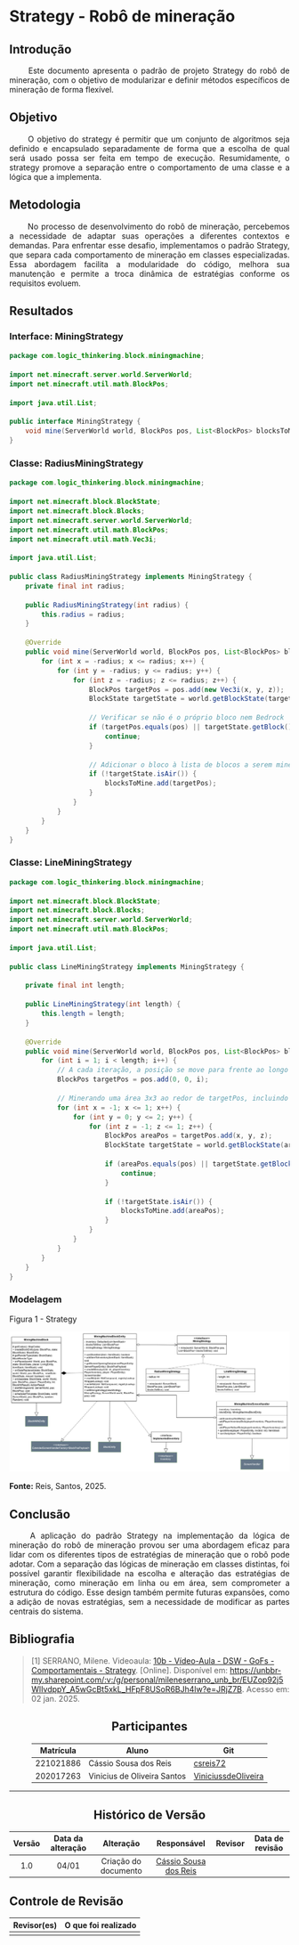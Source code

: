 # Strategy - Robô de mineração

## Introdução
<div align="justify">&emsp;&emsp;
Este documento apresenta o padrão de projeto Strategy do robô de mineração, com o objetivo de modularizar e definir métodos específicos de mineração de forma flexível.
</div>

## Objetivo
<div align="justify">&emsp;&emsp;
O objetivo do strategy é permitir que um conjunto de algoritmos seja definido e encapsulado separadamente de forma que a escolha de qual será usado possa ser feita em tempo de execução. Resumidamente, o strategy promove a separação entre o comportamento de uma classe e a lógica que a implementa.
</div>

## Metodologia
<div align="justify">&emsp;&emsp;
No processo de desenvolvimento do robô de mineração, percebemos a necessidade de adaptar suas operações a diferentes contextos e demandas. Para enfrentar esse desafio, implementamos o padrão Strategy, que separa cada comportamento de mineração em classes especializadas. Essa abordagem facilita a modularidade do código, melhora sua manutenção e permite a troca dinâmica de estratégias conforme os requisitos evoluem.
</div>

## Resultados

<!--
- **Apresente o produto final, como o diagrama ou solução desenvolvida.**
- **Desenvolva ao menos um parágrafo referenciando a figura**
- **Adicione "Figura 1 - Título da Figura/Quadro/Tabela" acima e "Fonte: " abaixo dela**
- Destaque os pontos principais ou insights obtidos durante o processo.
- **APRESENTE AS VERSÕES DO DIAGRAMA!! Podem usar o formato abaixo para poluir menos a página**
-->

### Interface: MiningStrategy

```java
package com.logic_thinkering.block.miningmachine;

import net.minecraft.server.world.ServerWorld;
import net.minecraft.util.math.BlockPos;

import java.util.List;

public interface MiningStrategy {
    void mine(ServerWorld world, BlockPos pos, List<BlockPos> blocksToMine);
}
```

### Classe: RadiusMiningStrategy

```java
package com.logic_thinkering.block.miningmachine;

import net.minecraft.block.BlockState;
import net.minecraft.block.Blocks;
import net.minecraft.server.world.ServerWorld;
import net.minecraft.util.math.BlockPos;
import net.minecraft.util.math.Vec3i;

import java.util.List;

public class RadiusMiningStrategy implements MiningStrategy {
    private final int radius;

    public RadiusMiningStrategy(int radius) {
        this.radius = radius;
    }

    @Override
    public void mine(ServerWorld world, BlockPos pos, List<BlockPos> blocksToMine) {
        for (int x = -radius; x <= radius; x++) {
            for (int y = -radius; y <= radius; y++) {
                for (int z = -radius; z <= radius; z++) {
                    BlockPos targetPos = pos.add(new Vec3i(x, y, z));
                    BlockState targetState = world.getBlockState(targetPos);

                    // Verificar se não é o próprio bloco nem Bedrock
                    if (targetPos.equals(pos) || targetState.getBlock() == Blocks.BEDROCK) {
                        continue;
                    }

                    // Adicionar o bloco à lista de blocos a serem minerados
                    if (!targetState.isAir()) {
                        blocksToMine.add(targetPos);
                    }
                }
            }
        }
    }
}
```

### Classe: LineMiningStrategy

```java
package com.logic_thinkering.block.miningmachine;

import net.minecraft.block.BlockState;
import net.minecraft.block.Blocks;
import net.minecraft.server.world.ServerWorld;
import net.minecraft.util.math.BlockPos;

import java.util.List;

public class LineMiningStrategy implements MiningStrategy {

    private final int length;

    public LineMiningStrategy(int length) {
        this.length = length;
    }

    @Override
    public void mine(ServerWorld world, BlockPos pos, List<BlockPos> blocksToMine) {
        for (int i = 1; i < length; i++) {
            // A cada iteração, a posição se move para frente ao longo do eixo X
            BlockPos targetPos = pos.add(0, 0, i);

            // Minerando uma área 3x3 ao redor de targetPos, incluindo o eixo Y
            for (int x = -1; x <= 1; x++) {
                for (int y = 0; y <= 2; y++) {
                    for (int z = -1; z <= 1; z++) {
                        BlockPos areaPos = targetPos.add(x, y, z);
                        BlockState targetState = world.getBlockState(areaPos);

                        if (areaPos.equals(pos) || targetState.getBlock() == Blocks.BEDROCK) {
                            continue;
                        }

                        if (!targetState.isAir()) {
                            blocksToMine.add(areaPos);
                        }
                    }
                }
            }
        }
    }
}
```

### Modelagem
</center>
Figura 1 - Strategy

![Diagrama de Classes - Estratégia de Mineração](https://raw.githubusercontent.com/UnBArqDsw2024-2/2024.2_G1_Logic_Thinkering_Entrega_03/refs/heads/main/assets/miningstrategy.png)

 <b>Fonte:</b> Reis, Santos, 2025.
</center>

## Conclusão

<!--
-   **Resuma os pontos principais do trabalho.**
-   **Avalie se os objetivos foram alcançados e o impacto do trabalho.**
-   **Apresente perspectivas para melhorias ou trabalhos futuros.**
-->

<div align="justify">&emsp;&emsp;
A aplicação do padrão Strategy na implementação da lógica de mineração do robô de mineração provou ser uma abordagem eficaz para lidar com os diferentes tipos de estratégias de mineração que o robô pode adotar. Com a separação das lógicas de mineração em classes distintas, foi possível garantir flexibilidade na escolha e alteração das estratégias de mineração, como mineração em linha ou em área, sem comprometer a estrutura do código. Esse design também permite futuras expansões, como a adição de novas estratégias, sem a necessidade de modificar as partes centrais do sistema.
</div>

## Bibliografia

<!-- - **Altere!**-->

> [1] SERRANO, Milene. Videoaula: [10b - Vídeo-Aula - DSW - GoFs - Comportamentais - Strategy](https://unbbr-my.sharepoint.com/:v:/g/personal/mileneserrano_unb_br/EUZop92j5WlIvdppY_A5wGcBt5xkL_HFpF8USoR6BJh4lw?e=JRjZ7B). [Online]. Disponível em: https://unbbr-my.sharepoint.com/:v:/g/personal/mileneserrano_unb_br/EUZop92j5WlIvdppY_A5wGcBt5xkL_HFpF8USoR6BJh4lw?e=JRjZ7B. Acesso em: 02 jan. 2025.

<center>

## Participantes

</center>

<!-- de preferência: em ordem alfabética, seguindo o exemplo: -->

<div style="margin: 0 auto; width: fit-content;">

| Matrícula | Aluno                             | Git                                               |
| --------- | --------------------------------- | ------------------------------------------------- |
| 221021886 | Cássio Sousa dos Reis | [csreis72](https://github.com/csreis72) |
| 202017263 | Vinicius de Oliveira Santos     | [ViniciussdeOliveira](https://github.com/ViniciussdeOliveira)       |

</div>

---

<center>

## Histórico de Versão

</center>

<!-- Lembre de alterar a data -->
<!-- É PRA POR O NOME, NÃO O USER DO GITHUB -->

<div style="margin: 0 auto; width: fit-content;">

| Versão | Data da alteração |      Alteração       |                                                                           Responsável                                                                           | Revisor | Data de revisão |
|:------:|:-----------------:| :------------------: | :-------------------------------------------------------------------------------------------------------------------------------------------------------------: | :-----: | :-------------: |
|  1.0   |       04/01       | Criação do documento | [Cássio Sousa dos Reis](https://github.com/csreis72) |         |                 |

</div>

## Controle de Revisão

|                        Revisor(es)                        | O que foi realizado |
| :-------------------------------------------------------: |:-------------------:|
| |                     |